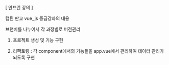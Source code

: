 [ 인프런 강의 ]

캡틴 판교 vue_js 중급강좌의 내용

브랜치를 나누어서 각 과정별로 버전관리

1. 프로젝트 생성 및 기능 구현

2. 리팩토링 : 각 component에서의 기능들을 app.vue에서 관리하여 데이터 관리가 되도록 구현
